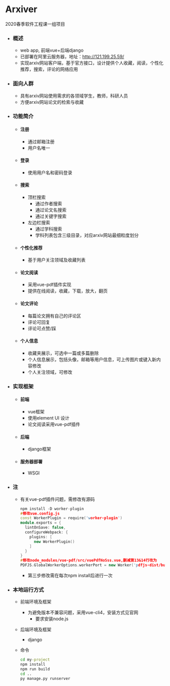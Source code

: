 # Arxiver 

2020春季软件工程课一组项目

- ### 概述

  - web app, 前端vue+后端django
  - 已部署在阿里云服务器，地址：<http://121.199.25.59/>
  - 实现arxiv网站客户端，基于官方接口，设计提供个人收藏，阅读，个性化推荐，搜索，评论的网络应用

- ### 面向人群

  - 具有arxiv网站使用需求的各领域学生，教师，科研人员
  - 方便arxiv网站论文的检索与收藏

- ### 功能简介

  - #### 注册

    - 通过邮箱注册
    - 用户名唯一

  - #### 登录

    - 使用用户名和密码登录

  - #### 搜索

    - 顶栏搜索
      - 通过作者搜索
      - 通过论文名搜索
      - 通过关键字搜索
    - 左边栏搜索
      - 通过学科搜索
      - 学科列表包含三级目录，对应arxiv网站最细粒度划分

  - #### 个性化推荐

    - 基于用户关注领域及收藏列表

  - #### 论文阅读

    - 采用vue-pdf插件实现
    - 提供在线阅读，收藏，下载，放大，翻页

  - #### 论文评论

    - 每篇论文拥有自己的评论区
    - 评论可回复
    - 评论可点赞/踩

  - #### 个人信息

    - 收藏夹展示，可选中一篇或多篇删除
    - 个人信息展示，包括头像，邮箱等用户信息，可上传图片或键入新内容修改
    - 个人关注领域，可修改

- ### 实现框架

  - #### 前端

    - vue框架
    - 使用element UI 设计
    - 论文阅读采用vue-pdf插件

  - #### 后端

    - django框架

  - #### 服务器部署

    - WSGI
  
- ### 注

  - 有关vue-pdf插件问题，需修改有源码

    ```c++
    npm install -D worker-plugin
    #修改vue.config.js
    const WorkerPlugin = require('worker-plugin')
    module.exports = {
      lintOnSave: false,
      configureWebpack: {
        plugins: [
          new WorkerPlugin()
        ]
      }
    }
    #修改node_modules/vue-pdf/src/vuePdfNoSss.vue,删减第13&14行改为
    PDFJS.GlobalWorkerOptions.workerPort = new Worker('pdfjs-dist/build/pdf.worker.js', { type: 'module' });
    ```

    - 第三步修改需在每次npm install后进行一次

- ### 本地运行方式

  - 前端环境及框架

    - 为避免版本不兼容问题，采用vue-cli4，安装方式见官网
      - 要求安装node.js

  - 后端环境及框架

    - django

  - 命令

    ```cmd
    cd my-project
    npm install
    npm run build
    cd ..
    py manage.py runserver
    ```

    